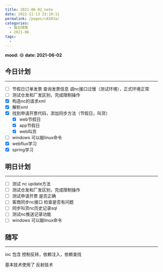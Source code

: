 ```yaml
---
title: 2021-06-02_note
date: 2022-11-13 23:10:11
permalink: /pages/c8283a/
categories:
  - 每日随笔
  - 2021-06
tags:
  - 
---
```

**mood:** :smile:  																		**date: 2021-06-02**  

## 今日计划  
------
- [ ] 节假日订单发票 查询发票信息 调nc接口过慢（测试环境），正式环境正常
- [ ] 测试仓发和厂发区别，完成限制操作
- [x] 构造nc的请求xml
- [x] 解析xml
- [x] 找到申请开票代码，添加同步方法（节假日，叫货）
  - [x] web节假日 
  - [x] app节假日
  - [x] web叫货
- [ ] windows 可以敲linux命令
- [x] webflux学习
- [x] spring学习

## 明日计划  
------
- [ ]  测试 nc update方法
- [ ]  测试仓发和厂发区别，完成限制操作
- [ ]  测试申请开票 是否正确
- [ ]  客商同步nc接口 检查是否有问题
- [ ]  同步叫货nc历史记录sql
- [ ]  测试nc推送记录功能
- [ ]  windows 可以敲linux命令
## 随写 
------

ioc 包含 控制反转，依赖注入，依赖查找

基本技术使用了 反射技术